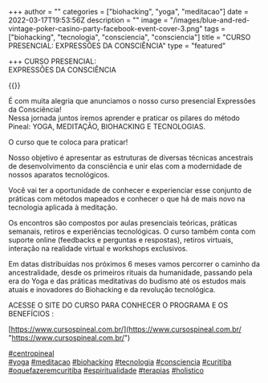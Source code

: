 +++
author = ""
categories = ["biohacking", "yoga", "meditacao"]
date = 2022-03-17T19:53:56Z
description = ""
image = "/images/blue-and-red-vintage-poker-casino-party-facebook-event-cover-3.png"
tags = ["biohacking", "tecnologia", "consciencia", "consciencia"]
title = "CURSO PRESENCIAL: EXPRESSÕES DA CONSCIÊNCIA"
type = "featured"

+++
CURSO PRESENCIAL:  
EXPRESSÕES DA CONSCIÊNCIA  
  
{{<youtube GGHgpt8JFq8>}}

 

É com muita alegria que anunciamos o nosso curso presencial Expressões da Consciência!  
Nessa jornada juntos iremos aprender e praticar os pilares do método Pineal: YOGA, MEDITAÇÃO, BIOHACKING E TECNOLOGIAS.

O curso que te coloca para praticar!

Nosso objetivo é apresentar as estruturas de diversas técnicas ancestrais de desenvolvimento da consciência e unir elas com a modernidade de nossos aparatos tecnológicos.

Você vai ter a oportunidade de conhecer e experienciar esse conjunto de práticas com métodos mapeados e conhecer o que há de mais novo na tecnologia aplicada à meditação.

Os encontros são compostos por aulas presenciais teóricas, práticas semanais, retiros e experiências tecnológicas. O curso também conta com suporte online (feedbacks e perguntas e respostas), retiros virtuais, interação na realidade virtual e workshops exclusivos.

Em datas distribuídas nos próximos 6 meses vamos percorrer o caminho da ancestralidade, desde os primeiros rituais da humanidade, passando pela era do Yoga e das práticas meditativas do budismo até os estudos mais atuais e inovadores do Biohacking e da revolução tecnológica.

ACESSE O SITE DO CURSO PARA CONHECER O PROGRAMA E OS BENEFÍCIOS :  
  
[https://www.cursospineal.com.br/](https://www.cursospineal.com.br/ "https://www.cursospineal.com.br/")

[#centropineal](https://www.instagram.com/explore/tags/centropineal/)  
[#yoga](https://www.instagram.com/explore/tags/yoga/) [#meditacao](https://www.instagram.com/explore/tags/meditacao/) [#biohacking](https://www.instagram.com/explore/tags/biohacking/) [#tecnologia](https://www.instagram.com/explore/tags/tecnologia/) [#consciencia](https://www.instagram.com/explore/tags/consciencia/) [#curitiba](https://www.instagram.com/explore/tags/curitiba/) [#oquefazeremcuritiba](https://www.instagram.com/explore/tags/oquefazeremcuritiba/) [#espiritualidade](https://www.instagram.com/explore/tags/espiritualidade/) [#terapias](https://www.instagram.com/explore/tags/terapias/) [#holistico](https://www.instagram.com/explore/tags/holistico/)